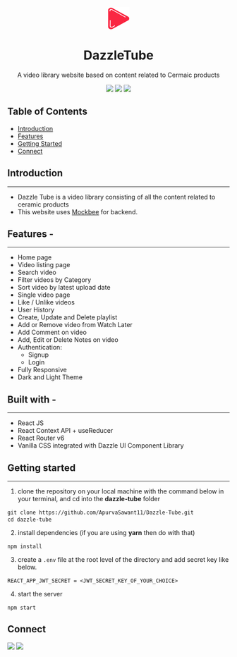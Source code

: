 <div align="center">
  <img src="src/assets/logo.png" height="50" width="50" alt="logo"/>
  
# DazzleTube
  A video library website based on content related to Cermaic products
  
![](https://img.shields.io/badge/React-20232A?style=for-the-badge&logo=react&logoColor=61DAFB)
![](https://img.shields.io/badge/React_Router-CA4245?style=for-the-badge&logo=react-router&logoColor=white)
![](https://img.shields.io/badge/CSS3-1572B6?style=for-the-badge&logo=css3&logoColor=white)
</div>

## Table of Contents

- [Introduction](#introduction)
- [Features](#features)
- [Getting Started](#getting-started)
- [Connect](#connect)

## Introduction

---

- Dazzle Tube is a video library consisting of all the content related to ceramic products
- This website uses [Mockbee](https://mockbee.netlify.app/) for backend.

## **Features -**

---

- Home page
- Video listing page
- Search video
- Filter videos by Category
- Sort video by latest upload date
- Single video page
- Like / Unlike videos
- User History
- Create, Update and Delete playlist
- Add or Remove video from Watch Later
- Add Comment on video
- Add, Edit or Delete Notes on video
- Authentication:
  - Signup
  - Login
- Fully Responsive
- Dark and Light Theme

## **Built with -**

---

- React JS
- React Context API + useReducer
- React Router v6
- Vanilla CSS integrated with Dazzle UI Component Library

## **Getting started**

---

1. clone the repository on your local machine with the command below in your terminal, and cd into the **dazzle-tube** folder

```
git clone https://github.com/ApurvaSawant11/Dazzle-Tube.git
cd dazzle-tube
```

2. install dependencies (if you are using **yarn** then do with that)

```
npm install
```

3. create a `.env` file at the root level of the directory and add secret key like below.

```
REACT_APP_JWT_SECRET = <JWT_SECRET_KEY_OF_YOUR_CHOICE>
```

4. start the server

```
npm start
```

## Connect

<a href="https://twitter.com/ApurvaSawant11"><img src="https://img.shields.io/badge/Twitter-1DA1F2?style=for-the-badge&logo=twitter&logoColor=white"/></a>
<a href="https://www.linkedin.com/in/apurvasawant11/"><img src="https://img.shields.io/badge/LinkedIn-0077B5?style=for-the-badge&logo=linkedin&logoColor=white"/></a>
